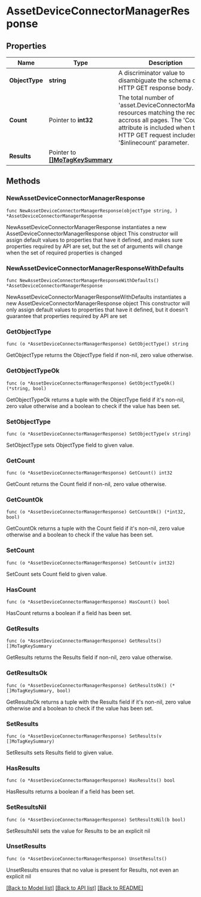 # AssetDeviceConnectorManagerResponse

## Properties

Name | Type | Description | Notes
------------ | ------------- | ------------- | -------------
**ObjectType** | **string** | A discriminator value to disambiguate the schema of a HTTP GET response body. | 
**Count** | Pointer to **int32** | The total number of &#39;asset.DeviceConnectorManager&#39; resources matching the request, accross all pages. The &#39;Count&#39; attribute is included when the HTTP GET request includes the &#39;$inlinecount&#39; parameter. | [optional] 
**Results** | Pointer to [**[]MoTagKeySummary**](mo.TagKeySummary.md) |  | [optional] 

## Methods

### NewAssetDeviceConnectorManagerResponse

`func NewAssetDeviceConnectorManagerResponse(objectType string, ) *AssetDeviceConnectorManagerResponse`

NewAssetDeviceConnectorManagerResponse instantiates a new AssetDeviceConnectorManagerResponse object
This constructor will assign default values to properties that have it defined,
and makes sure properties required by API are set, but the set of arguments
will change when the set of required properties is changed

### NewAssetDeviceConnectorManagerResponseWithDefaults

`func NewAssetDeviceConnectorManagerResponseWithDefaults() *AssetDeviceConnectorManagerResponse`

NewAssetDeviceConnectorManagerResponseWithDefaults instantiates a new AssetDeviceConnectorManagerResponse object
This constructor will only assign default values to properties that have it defined,
but it doesn't guarantee that properties required by API are set

### GetObjectType

`func (o *AssetDeviceConnectorManagerResponse) GetObjectType() string`

GetObjectType returns the ObjectType field if non-nil, zero value otherwise.

### GetObjectTypeOk

`func (o *AssetDeviceConnectorManagerResponse) GetObjectTypeOk() (*string, bool)`

GetObjectTypeOk returns a tuple with the ObjectType field if it's non-nil, zero value otherwise
and a boolean to check if the value has been set.

### SetObjectType

`func (o *AssetDeviceConnectorManagerResponse) SetObjectType(v string)`

SetObjectType sets ObjectType field to given value.


### GetCount

`func (o *AssetDeviceConnectorManagerResponse) GetCount() int32`

GetCount returns the Count field if non-nil, zero value otherwise.

### GetCountOk

`func (o *AssetDeviceConnectorManagerResponse) GetCountOk() (*int32, bool)`

GetCountOk returns a tuple with the Count field if it's non-nil, zero value otherwise
and a boolean to check if the value has been set.

### SetCount

`func (o *AssetDeviceConnectorManagerResponse) SetCount(v int32)`

SetCount sets Count field to given value.

### HasCount

`func (o *AssetDeviceConnectorManagerResponse) HasCount() bool`

HasCount returns a boolean if a field has been set.

### GetResults

`func (o *AssetDeviceConnectorManagerResponse) GetResults() []MoTagKeySummary`

GetResults returns the Results field if non-nil, zero value otherwise.

### GetResultsOk

`func (o *AssetDeviceConnectorManagerResponse) GetResultsOk() (*[]MoTagKeySummary, bool)`

GetResultsOk returns a tuple with the Results field if it's non-nil, zero value otherwise
and a boolean to check if the value has been set.

### SetResults

`func (o *AssetDeviceConnectorManagerResponse) SetResults(v []MoTagKeySummary)`

SetResults sets Results field to given value.

### HasResults

`func (o *AssetDeviceConnectorManagerResponse) HasResults() bool`

HasResults returns a boolean if a field has been set.

### SetResultsNil

`func (o *AssetDeviceConnectorManagerResponse) SetResultsNil(b bool)`

 SetResultsNil sets the value for Results to be an explicit nil

### UnsetResults
`func (o *AssetDeviceConnectorManagerResponse) UnsetResults()`

UnsetResults ensures that no value is present for Results, not even an explicit nil

[[Back to Model list]](../README.md#documentation-for-models) [[Back to API list]](../README.md#documentation-for-api-endpoints) [[Back to README]](../README.md)


